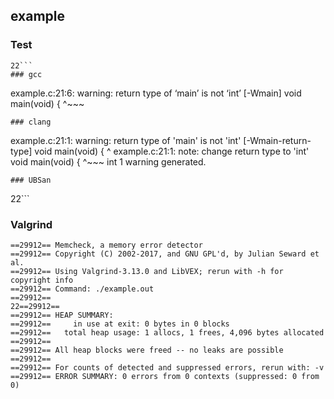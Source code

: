 ## example
### Test
```
22```
### gcc
```
example.c:21:6: warning: return type of ‘main’ is not ‘int’ [-Wmain]
 void main(void) {
      ^~~~
```
### clang
```
example.c:21:1: warning: return type of 'main' is not 'int' [-Wmain-return-type]
void main(void) {
^
example.c:21:1: note: change return type to 'int'
void main(void) {
^~~~
int
1 warning generated.
```
### UBSan
```
22```
### Valgrind
```
==29912== Memcheck, a memory error detector
==29912== Copyright (C) 2002-2017, and GNU GPL'd, by Julian Seward et al.
==29912== Using Valgrind-3.13.0 and LibVEX; rerun with -h for copyright info
==29912== Command: ./example.out
==29912== 
22==29912== 
==29912== HEAP SUMMARY:
==29912==     in use at exit: 0 bytes in 0 blocks
==29912==   total heap usage: 1 allocs, 1 frees, 4,096 bytes allocated
==29912== 
==29912== All heap blocks were freed -- no leaks are possible
==29912== 
==29912== For counts of detected and suppressed errors, rerun with: -v
==29912== ERROR SUMMARY: 0 errors from 0 contexts (suppressed: 0 from 0)
```
